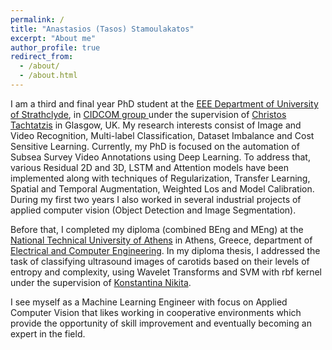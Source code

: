 ```yaml
---
permalink: /
title: "Anastasios (Tasos) Stamoulakatos"
excerpt: "About me"
author_profile: true
redirect_from: 
  - /about/
  - /about.html
---
```


I am a third and final year PhD student at the [EEE Department of University of Strathclyde](https://www.strath.ac.uk/engineering/electronicelectricalengineering/), in [CIDCOM group ](https://www.strath.ac.uk/research/subjects/electronicelectricalengineering/instituteforsensorssignalscommunications/centreforintelligentdynamiccommunications/) under the supervision of [Christos Tachtatzis](https://www.strath.ac.uk/staff/tachtatzischristosdr/) in Glasgow, UK. My research interests consist of Image and Video Recognition, Multi-label Classification, Dataset Imbalance and Cost Sensitive Learning. Currently, my PhD is focused on the automation of Subsea Survey Video Annotations using Deep Learning. To address that, various Residual 2D and 3D, LSTM and Attention models have been implemented along with techniques of Regularization, Transfer Learning, Spatial and Temporal Augmentation, Weighted Los and Model Calibration. During my first two years I also worked in several industrial projects of applied computer vision (Object Detection and Image Segmentation).

Before that, I completed my diploma (combined BEng and MEng) at the [National Technical University of Athens](https://www.ntua.gr/en/) in Athens, Greece, department of [Electrical and Computer Engineering](https://www.ece.ntua.gr/en). In my diploma thesis, I addressed the task of classifying ultrasound images of carotids based on their levels of entropy and complexity, using Wavelet Transforms and SVM with rbf kernel under the supervision of [Konstantina Nikita](https://www.ece.ntua.gr/en/staff/57).

I see myself as a Machine Learning Engineer with focus on Applied Computer Vision that likes working in cooperative environments which provide the opportunity of skill improvement and eventually becoming an expert in the field.


